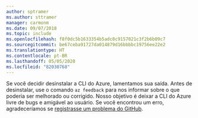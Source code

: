 ```yaml
---
author: sptramer
ms.author: sttramer
manager: carmonm
ms.date: 09/07/2018
ms.topic: include
ms.openlocfilehash: f8f0dc5b1633354b5adc8c9157021c3f2b6b09c7
ms.sourcegitcommit: be67ceba91727da014879d16bbbbc19756ee22e2
ms.translationtype: HT
ms.contentlocale: pt-BR
ms.lasthandoff: 05/05/2020
ms.locfileid: "82030768"
---
```

Se você decidir desinstalar a CLI do Azure, lamentamos sua saída. Antes de desinstalar, use o comando `az feedback` para nos informar sobre o que poderia ser melhorado ou corrigido. Nosso objetivo é deixar a CLI do Azure livre de bugs e amigável ao usuário. Se você encontrou um erro, agradeceríamos se [registrasse um problema do GitHub](https://github.com/Azure/azure-cli/issues).
